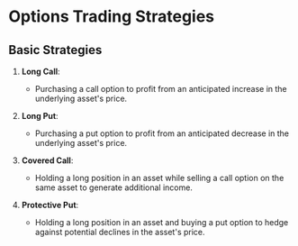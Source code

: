 
# Options Trading Strategies

## Basic Strategies

1. **Long Call**: 
   - Purchasing a call option to profit from an anticipated increase in the underlying asset's price.

2. **Long Put**: 
   - Purchasing a put option to profit from an anticipated decrease in the underlying asset's price.

3. **Covered Call**: 
   - Holding a long position in an asset while selling a call option on the same asset to generate additional income.

4. **Protective Put**: 
   - Holding a long position in an asset and buying a put option to hedge against potential declines in the asset's price.
